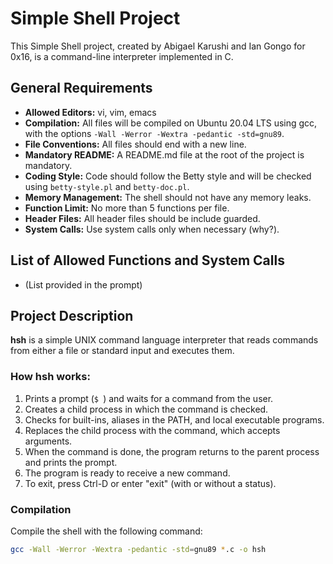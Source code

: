 # Simple Shell Project

This Simple Shell project, created by Abigael Karushi and Ian Gongo for 0x16, is a command-line interpreter implemented in C.

## General Requirements

- **Allowed Editors:** vi, vim, emacs
- **Compilation:** All files will be compiled on Ubuntu 20.04 LTS using gcc, with the options `-Wall -Werror -Wextra -pedantic -std=gnu89`.
- **File Conventions:** All files should end with a new line.
- **Mandatory README:** A README.md file at the root of the project is mandatory.
- **Coding Style:** Code should follow the Betty style and will be checked using `betty-style.pl` and `betty-doc.pl`.
- **Memory Management:** The shell should not have any memory leaks.
- **Function Limit:** No more than 5 functions per file.
- **Header Files:** All header files should be include guarded.
- **System Calls:** Use system calls only when necessary (why?).

## List of Allowed Functions and System Calls

- (List provided in the prompt)

## Project Description

**hsh** is a simple UNIX command language interpreter that reads commands from either a file or standard input and executes them.

### How hsh works:

1. Prints a prompt (`$ `) and waits for a command from the user.
2. Creates a child process in which the command is checked.
3. Checks for built-ins, aliases in the PATH, and local executable programs.
4. Replaces the child process with the command, which accepts arguments.
5. When the command is done, the program returns to the parent process and prints the prompt.
6. The program is ready to receive a new command.
7. To exit, press Ctrl-D or enter "exit" (with or without a status).

### Compilation

Compile the shell with the following command:

```bash
gcc -Wall -Werror -Wextra -pedantic -std=gnu89 *.c -o hsh


